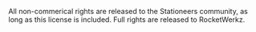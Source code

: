 All non-commerical rights are released to the Stationeers community, as long as this license is included.
Full rights are released to RocketWerkz.
